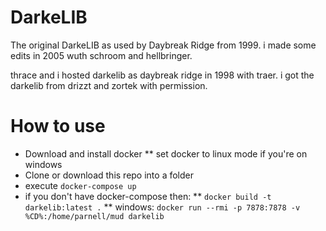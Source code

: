 # DarkeLIB
The original DarkeLIB as used by Daybreak Ridge from 1999. i made some edits in 2005 wuth schroom and hellbringer.

thrace and i hosted darkelib as daybreak ridge in 1998 with traer. i got the darkelib from drizzt and zortek with permission.

# How to use

* Download and install docker
** set docker to linux mode if you're on windows
* Clone or download this repo into a folder
* execute `docker-compose up`
* if you don't have docker-compose then:
** `docker build -t darkelib:latest .`
** windows: `docker run --rmi -p 7878:7878 -v %CD%:/home/parnell/mud darkelib`


